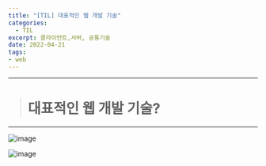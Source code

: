 ```yaml
---
title: "[TIL] 대표적인 웹 개발 기술"
categories: 
  - TIL
excerpt: 클라이언트,서버, 공통기술
date: 2022-04-21
tags:
- web
---
```




---
> # 대표적인 웹 개발 기술?
---

![image](https://user-images.githubusercontent.com/76837780/164411989-8c4f2097-88ef-43dc-918a-a8f53ccdfce3.png)

![image](https://user-images.githubusercontent.com/76837780/164412115-d0bb322a-92d6-445d-835a-5360fc5bd5f6.png)


